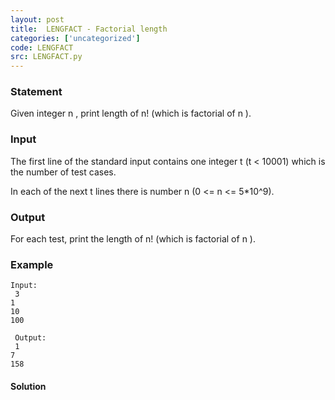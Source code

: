 ```yaml
---
layout: post
title:  LENGFACT - Factorial length
categories: ['uncategorized']
code: LENGFACT
src: LENGFACT.py
---
```


### **Statement**

Given integer n , print length of n! (which is factorial of n ).

### Input

The first line of the standard input contains one integer t (t  < 10001)
which is the number of test cases.

In each of the next t lines there is number n (0  <= n <= 5*10^9).

### Output

For each test, print the length of n! (which is factorial of n ).

### Example

    
    
    Input:  
     3  
    1  
    10  
    100  
      
     Output:  
     1  
    7  
    158



#### **Solution**



